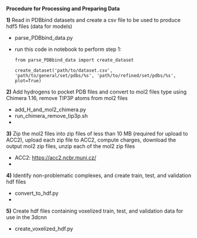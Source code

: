 **Procedure for Processing and Preparing Data**

**1)** Read in PDBbind datasets and create a csv file to be used to produce hdf5 files (data for models)
  - parse_PDBbind_data.py
  - run this code in notebook to perform step 1:
        
        from parse_PDBbind_data import create_dataset
        
        create_dataset('path/to/dataset.csv', 'path/to/general/set/pdbs/%s', 'path/to/refined/set/pdbs/%s', plot=True)
        
        
**2)** Add hydrogens to pocket PDB files and convert to mol2 files type using Chimera 1.16, remove TIP3P atoms from mol2 files
  - add_H_and_mol2_chimera.py
  - run_chimera_remove_tip3p.sh
  - 
**3)** Zip the mol2 files into zip files of less than 10 MB (required for upload to ACC2), upload each zip file to ACC2, compute charges, download the output mol2 zip files, unzip each of the mol2 zip files
  - ACC2: <https://acc2.ncbr.muni.cz/>
  - 
**4)** Identify non-problematic complexes, and create train, test, and validation hdf files
  - convert_to_hdf.py
  - 
**5)** Create hdf files containing voxelized train, test, and validation data for use in the 3dcnn
  - create_voxelized_hdf.py
